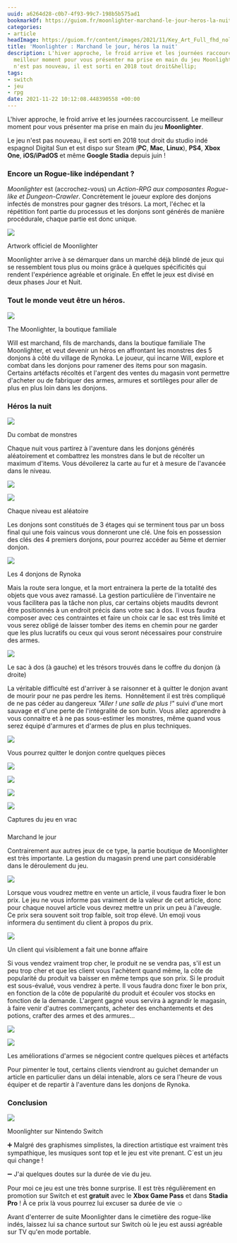 ```yaml
---
uuid: a6264d28-c0b7-4f93-99c7-198b5b575ad1
bookmarkOf: https://guiom.fr/moonlighter-marchand-le-jour-heros-la-nuit/
categories:
- article
headImage: https://guiom.fr/content/images/2021/11/Key_Art_Full_fhd_nologo.jpg
title: 'Moonlighter : Marchand le jour, héros la nuit'
description: L'hiver approche, le froid arrive et les journées raccourcissent. Le
  meilleur moment pour vous présenter ma prise en main du jeu Moonlighter. Le jeu
  n'est pas nouveau, il est sorti en 2018 tout droit&hellip;
tags:
- switch
- jeu
- rpg
date: 2021-11-22 10:12:08.448390558 +00:00
---
```


L'hiver approche, le froid arrive et les journées raccourcissent. Le meilleur moment pour vous présenter ma prise en main du jeu **Moonlighter**.

Le jeu n'est pas nouveau, il est sorti en 2018 tout droit du studio indé espagnol Digital Sun et est dispo sur Steam (**PC**, **Mac**, **Linux**), **PS4**, **Xbox One**, **iOS/iPadOS** et même **Google Stadia** depuis juin !

### Encore un Rogue-like indépendant ?

_Moonlighter_ est (accrochez-vous) un _Action-RPG aux composantes Rogue-like et Dungeon-Crawler_. Concrètement le joueur explore des donjons infectés de monstres pour gagner des trésors. La mort, l'échec et la répétition font partie du processus et les donjons sont générés de manière procédurale, chaque partie est donc unique.

![](https://guiom.fr/content/images/2021/11/Moonlighter_upanddown.png)

Artwork officiel de Moonlighter

Moonlighter arrive à se démarquer dans un marché déjà blindé de jeux qui se ressemblent tous plus ou moins grâce à quelques spécificités qui rendent l'expérience agréable et originale. En effet le jeux est divisé en deux phases Jour et Nuit.

### Tout le monde veut être un héros.

![](https://guiom.fr/content/images/2021/11/2021111414342600-69AA450BB058D7C0F3FABB7FC7C2DBA2.jpg)

The Moonlighter, la boutique familiale

Will est marchand, fils de marchands, dans la boutique familiale The Moonlighter, et veut devenir un héros en affrontant les monstres des 5 donjons à côté du village de Rynoka. Le joueur, qui incarne Will, explore et combat dans les donjons pour ramener des items pour son magasin. Certains artéfacts récoltés et l'argent des ventes du magasin vont permettre d'acheter ou de fabriquer des armes, armures et sortilèges pour aller de plus en plus loin dans les donjons.

### Héros la nuit

![](https://guiom.fr/content/images/2021/11/image.png)

Du combat de monstres

Chaque nuit vous partirez à l'aventure dans les donjons générés aléatoirement et combattrez les monstres dans le but de récolter un maximum d'items. Vous dévoilerez la carte au fur et à mesure de l'avancée dans le niveau.

![](https://guiom.fr/content/images/2021/11/2021111123355700-69AA450BB058D7C0F3FABB7FC7C2DBA2.jpg)

![](https://guiom.fr/content/images/2021/11/2021111414192200-69AA450BB058D7C0F3FABB7FC7C2DBA2.jpg)

Chaque niveau est aléatoire

Les donjons sont constitués de 3 étages qui se terminent tous par un boss final qui une fois vaincus vous donneront une clé. Une fois en possession des clés des 4 premiers donjons, pour pourrez accéder au 5ème et dernier donjon.

![](https://guiom.fr/content/images/2021/11/2021111801411900-69AA450BB058D7C0F3FABB7FC7C2DBA2-1.jpg)

Les 4 donjons de Rynoka

Mais la route sera longue, et la mort entrainera la perte de la totalité des objets que vous avez ramassé. La gestion particulière de l'inventaire ne vous facilitera pas la tâche non plus, car certains objets maudits devront être positionnés à un endroit précis dans votre sac à dos. Il vous faudra composer avec ces contraintes et faire un choix car le sac est très limité et vous serez obligé de laisser tomber des items en chemin pour ne garder que les plus lucratifs ou ceux qui vous seront nécessaires pour construire des armes.

![](https://guiom.fr/content/images/2021/11/2021111414331600-69AA450BB058D7C0F3FABB7FC7C2DBA2.jpg)

Le sac à dos (à gauche) et les trésors trouvés dans le coffre du donjon (à droite)

La véritable difficulté est d'arriver à se raisonner et à quitter le donjon avant de mourir pour ne pas perdre les items.  Honnêtement il est très compliqué de ne pas céder au dangereux _"Aller ! une salle de plus !"_ suivi d'une mort sauvage et d'une perte de l'intégralité de son butin. Vous allez apprendre à vous connaitre et à ne pas sous-estimer les monstres, même quand vous serez équipé d'armures et d'armes de plus en plus techniques.

![](https://guiom.fr/content/images/2021/11/2021111414214800-69AA450BB058D7C0F3FABB7FC7C2DBA2.jpg)

Vous pourrez quitter le donjon contre quelques pièces

![](https://guiom.fr/content/images/2021/11/2021111601202600-69AA450BB058D7C0F3FABB7FC7C2DBA2-1.jpg)

![](https://guiom.fr/content/images/2021/11/2021111601204500-69AA450BB058D7C0F3FABB7FC7C2DBA2.jpg)

![](https://guiom.fr/content/images/2021/11/2021111801355600-69AA450BB058D7C0F3FABB7FC7C2DBA2.jpg)

![](https://guiom.fr/content/images/2021/11/2021111711222300-69AA450BB058D7C0F3FABB7FC7C2DBA2.jpg)

Captures du jeu en vrac

###   
Marchand le jour

Contrairement aux autres jeux de ce type, la partie boutique de Moonlighter est très importante. La gestion du magasin prend une part considérable dans le déroulement du jeu.

![](https://guiom.fr/content/images/2021/11/2021111414105800-69AA450BB058D7C0F3FABB7FC7C2DBA2.jpg)

Lorsque vous voudrez mettre en vente un article, il vous faudra fixer le bon prix. Le jeu ne vous informe pas vraiment de la valeur de cet article, donc pour chaque nouvel article vous devrez mettre un prix un peu à l'aveugle. Ce prix sera souvent soit trop faible, soit trop élevé. Un emoji vous informera du sentiment du client à propos du prix.

![](https://guiom.fr/content/images/2021/11/2021111414111401-69AA450BB058D7C0F3FABB7FC7C2DBA2.jpg)

Un client qui visiblement a fait une bonne affaire

Si vous vendez vraiment trop cher, le produit ne se vendra pas, s'il est un peu trop cher et que les client vous l'achètent quand même, la côte de popularité du produit va baisser en même temps que son prix. Si le produit est sous-évalué, vous vendrez à perte. Il vous faudra donc fixer le bon prix, en fonction de la côte de popularité du produit et écouler vos stocks en fonction de la demande. L'argent gagné vous servira à agrandir le magasin, à faire venir d'autres commerçants, acheter des enchantements et des potions, crafter des armes et des armures...

![](https://guiom.fr/content/images/2021/11/2021111414094600-69AA450BB058D7C0F3FABB7FC7C2DBA2.jpg)

![](https://guiom.fr/content/images/2021/11/2021111414102400-69AA450BB058D7C0F3FABB7FC7C2DBA2.jpg)

Les améliorations d'armes se négocient contre quelques pièces et artéfacts

Pour pimenter le tout, certains clients viendront au guichet demander un article en particulier dans un délai intenable, alors ce sera l'heure de vous équiper et de repartir à l'aventure dans les donjons de Rynoka.

### Conclusion

![](https://guiom.fr/content/images/2021/11/DSCF0067-2.jpg)

Moonlighter sur Nintendo Switch

➕ Malgré des graphismes simplistes, la direction artistique est vraiment très sympathique, les musiques sont top et le jeu est vite prenant. C´est un jeu qui change !

➖ J'ai quelques doutes sur la durée de vie du jeu.

Pour moi ce jeu est une très bonne surprise. Il est très régulièrement en promotion sur Switch et est **gratuit** avec le **Xbox Game Pass** et dans **Stadia Pro** ! À ce prix là vous pourrez lui excuser sa durée de vie ☺️

Avant d'enterrer de suite Moonlighter dans le cimetière des rogue-like indés, laissez lui sa chance surtout sur Switch où le jeu est aussi agréable sur TV qu'en mode portable.